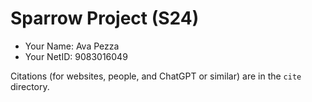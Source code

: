 # Sparrow Project (S24)

* Your Name: Ava Pezza
* Your NetID: 9083016049

Citations (for websites, people, and ChatGPT or similar) are in the
`cite` directory.
